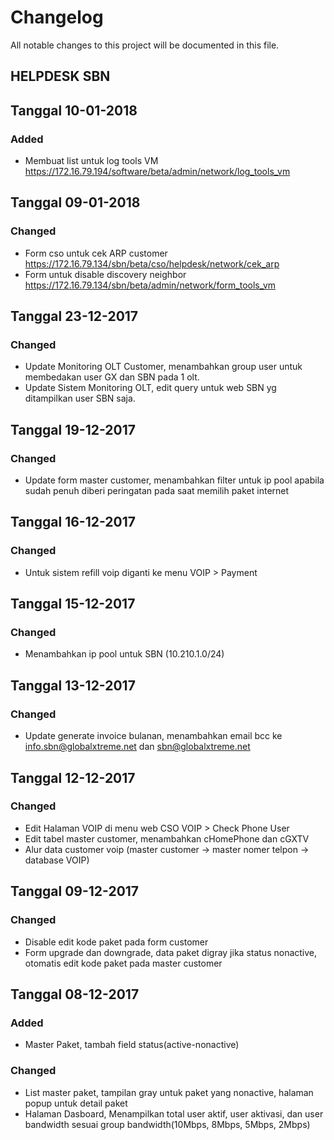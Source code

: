 # Changelog
All notable changes to this project will be documented in this file.

## HELPDESK SBN

## Tanggal 10-01-2018
### Added
- Membuat list untuk log tools VM
https://172.16.79.194/software/beta/admin/network/log_tools_vm

## Tanggal 09-01-2018
### Changed
- Form cso untuk cek ARP customer
https://172.16.79.134/sbn/beta/cso/helpdesk/network/cek_arp
- Form untuk disable discovery neighbor
https://172.16.79.134/sbn/beta/admin/network/form_tools_vm

## Tanggal 23-12-2017
### Changed
- Update Monitoring OLT Customer, menambahkan group user untuk membedakan user GX dan SBN  pada 1 olt.
- Update Sistem Monitoring OLT, edit query untuk web SBN yg ditampilkan user SBN saja.

## Tanggal 19-12-2017
### Changed
- Update form master customer, menambahkan filter untuk ip pool apabila sudah penuh diberi peringatan pada saat memilih paket internet

## Tanggal 16-12-2017
### Changed
- Untuk sistem refill voip diganti ke menu VOIP > Payment

## Tanggal 15-12-2017
### Changed
- Menambahkan ip pool untuk SBN (10.210.1.0/24)

## Tanggal 13-12-2017
### Changed
- Update generate invoice bulanan, menambahkan email bcc ke info.sbn@globalxtreme.net dan sbn@globalxtreme.net

## Tanggal 12-12-2017
### Changed
- Edit Halaman VOIP di menu web CSO VOIP > Check Phone User
- Edit tabel master customer, menambahkan cHomePhone dan cGXTV
- Alur data customer voip (master customer -> master nomer telpon -> database VOIP)

## Tanggal 09-12-2017
### Changed
- Disable edit kode paket pada form customer
- Form upgrade dan downgrade, data paket digray jika status nonactive, otomatis edit kode paket pada master customer

## Tanggal 08-12-2017
### Added
- Master Paket, tambah field status(active-nonactive)

### Changed
- List master paket, tampilan gray untuk paket yang nonactive, halaman popup untuk detail paket
- Halaman Dasboard, Menampilkan total user aktif, user aktivasi, dan user bandwidth sesuai group bandwidth(10Mbps, 8Mbps, 5Mbps, 2Mbps)